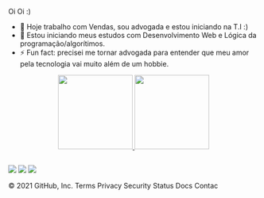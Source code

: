 Oi Oi :)

- 🌱 Hoje trabalho com Vendas, sou advogada e estou iniciando na T.I  :) 
- 💬 Estou iniciando meus estudos com Desenvolvimento Web e Lógica da programação/algorítimos.
- ⚡ Fun fact: precisei me tornar advogada para entender que meu amor pela tecnologia vai muito além de um hobbie. 

<div align="center">
  <a href="https://github.com/RaquelFBatista">
  <img height="150em" src="https://github-readme-stats.vercel.app/api?username=RaquelFBatista&show_icons=true&theme=synthwave&include_all_commits=true&count_private=true"/>
  <img height="150em" src="https://github-readme-stats.vercel.app/api/top-langs/?username=RaquelFBatista&layout=compact&langs_count=7&theme=synthwave"/>
</div>
 
  ##
 
<div> 
  <a href="https://instagram.com/raquelfbatista" target="_blank"><img src="https://img.shields.io/badge/-Instagram-%23E4405F?style=for-the-badge&logo=instagram&logoColor=white" target="_blank"></a>
  <a href = "mailto:raquelferreirab1@gmail.com"><img src="https://img.shields.io/badge/-Gmail-%23333?style=for-the-badge&logo=gmail&logoColor=white" target="_blank"></a>
  <a href="https://www.linkedin.com/in/raquel-ferreira-batista/" target="_blank"><img src="https://img.shields.io/badge/-LinkedIn-%230077B5?style=for-the-badge&logo=linkedin&logoColor=white" target="_blank"></a> 

 
</div>
  
  
© 2021 GitHub, Inc.
Terms
Privacy
Security
Status
Docs
Contac
